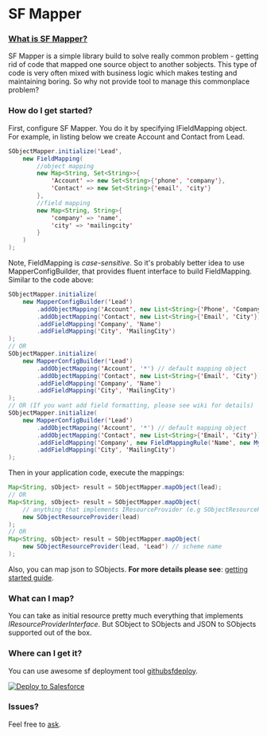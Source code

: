 SF Mapper
==========================
### [What is SF Mapper?](https://github.com/NikiforovAll/SF-Mapper/wiki)

SF Mapper is a simple library build to solve really common problem - getting rid of code that mapped one source object to another sobjects. This type of code is very often mixed with business logic which makes testing and maintaining boring. So why not provide tool to manage this commonplace problem?

### How do I get started?
First, configure SF Mapper. You do it by specifying IFieldMapping object. For example, in listing below we create Account and Contact from Lead.
```java
SObjectMapper.initialize('Lead',
    new FieldMapping(
        //object mapping 
        new Map<String, Set<String>>{
            'Account' => new Set<String>{'phone', 'company'},
            'Contact' => new Set<String>{'email', 'city'}
        },
        //field mapping
        new Map<String, String>{
            'company' => 'name',
            'city' => 'mailingcity'
        }
    )
);
```
Note, FieldMapping is *case-sensitive*. So it's probably better idea to use MapperConfigBuilder, that provides fluent interface to build FieldMapping. 
Similar to the code above:
```java
SObjectMapper.initialize(
    new MapperConfigBuilder('Lead')
        .addObjectMapping('Account', new List<String>{'Phone', 'Company'})
        .addObjectMapping('Contact', new List<String>{'Email', 'City'})
        .addFieldMapping('Company', 'Name')
        .addFieldMapping('City', 'MailingCity')
);
// OR 
SObjectMapper.initialize(
    new MapperConfigBuilder('Lead')
        .addObjectMapping('Account', '*') // default mapping object
        .addObjectMapping('Contact', new List<String>{'Email', 'City'})
        .addFieldMapping('Company', 'Name')
        .addFieldMapping('City', 'MailingCity')
);
// OR (If you want add field formatting, please see wiki for details)
SObjectMapper.initialize(
    new MapperConfigBuilder('Lead')
        .addObjectMapping('Account', '*') // default mapping object
        .addObjectMapping('Contact', new List<String>{'Email', 'City'})
        .addFieldMapping('Company', new FieldMappingRule('Name', new MyCustomIFieldFormatter()))
        .addFieldMapping('City', 'MailingCity')
);
```
Then in your application code, execute the mappings:
```java
Map<String, sObject> result = SObjectMapper.mapObject(lead);
// OR 
Map<String, sObject> result = SObjectMapper.mapObject(
    // anything that implements IResourceProvider (e.g SObjectResourceProvider, JsonResourceProvider)
    new SObjectResourceProvider(lead)
);
// OR 
Map<String, sObject> result = SObjectMapper.mapObject(
    new SObjectResourceProvider(lead, 'Lead') // scheme name
);
```
Also, you can map json to SObjects. 
**For more details please see**: [getting started guide](https://github.com/NikiforovAll/SF-Mapper/wiki/Getting-started).
### What can I map?
You can take as initial resource pretty much everything that implements *IResourceProviderInterface*. 
But SObject to SObjects and JSON to SObjects supported out of the box.  
### Where can I get it?
You can use awesome sf deployment tool [githubsfdeploy](https://github.com/afawcett/githubsfdeploy).

<a href="https://githubsfdeploy.herokuapp.com?owner=NikiforovAll&repo=SF-Mapper">
  <img alt="Deploy to Salesforce"
       src="https://raw.githubusercontent.com/afawcett/githubsfdeploy/master/src/main/webapp/resources/img/deploy.png">
</a>

### Issues? 
Feel free to [ask](https://github.com/NikiforovAll/SF-Mapper/issues).